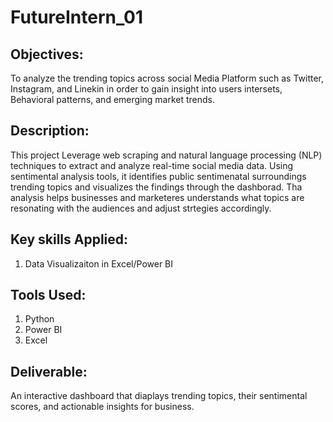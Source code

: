 # FutureIntern_01

## Objectives:
To analyze the trending topics across social Media Platform such as Twitter, Instagram, and Linekin in order to gain insight into users intersets, Behavioral patterns, and emerging market trends.

## Description:
This project Leverage web scraping and natural language processing (NLP) techniques to extract and analyze real-time social media data. Using sentimental analysis tools, it identifies public sentimenatal surroundings trending topics and visualizes the findings through the dashborad. Tha analysis helps businesses and marketeres understands what topics are resonating with the audiences and adjust strtegies accordingly.

## Key skills Applied:
1. Data Visualizaiton in Excel/Power BI

## Tools Used:
1. Python
2. Power BI
3. Excel

## Deliverable:
An interactive dashboard that diaplays trending topics, their sentimental scores, and actionable insights for business.




